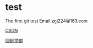 # test
The first git test
Email:zgj224@163.com

[CSDN](http://blog.csdn.net/u010164190?viewmode=contents)


[foryou]:https://github.com/guodongxiaren/ImageCache/raw/master/Logo/foryou.gif

















































[回到顶部](#readme)
